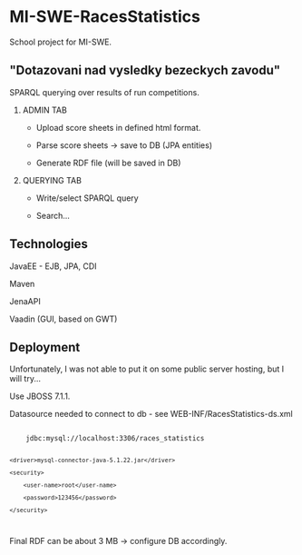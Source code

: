 MI-SWE-RacesStatistics
======================
School project for MI-SWE.

"Dotazovani nad vysledky bezeckych zavodu"
------------------------------------------

SPARQL querying over results of run competitions.

1) ADMIN TAB

     - Upload score sheets in defined html format.

     - Parse score sheets -> save to DB (JPA entities)

     - Generate RDF file (will be saved in DB)

2) QUERYING TAB

     - Write/select SPARQL query

     - Search...

Technologies
------------
JavaEE - EJB, JPA, CDI

Maven

JenaAPI

Vaadin (GUI, based on GWT)


Deployment
----------
Unfortunately, I was not able to put it on some public server hosting, but I will try...

Use JBOSS 7.1.1.

Datasource needed to connect to db - see WEB-INF/RacesStatistics-ds.xml

<code>
    <connection-url>jdbc:mysql://localhost:3306/races_statistics</connection-url>

    <driver>mysql-connector-java-5.1.22.jar</driver>

    <security>

        <user-name>root</user-name>

        <password>123456</password>

    </security>
</code>

Final RDF can be about 3 MB -> configure DB accordingly.
